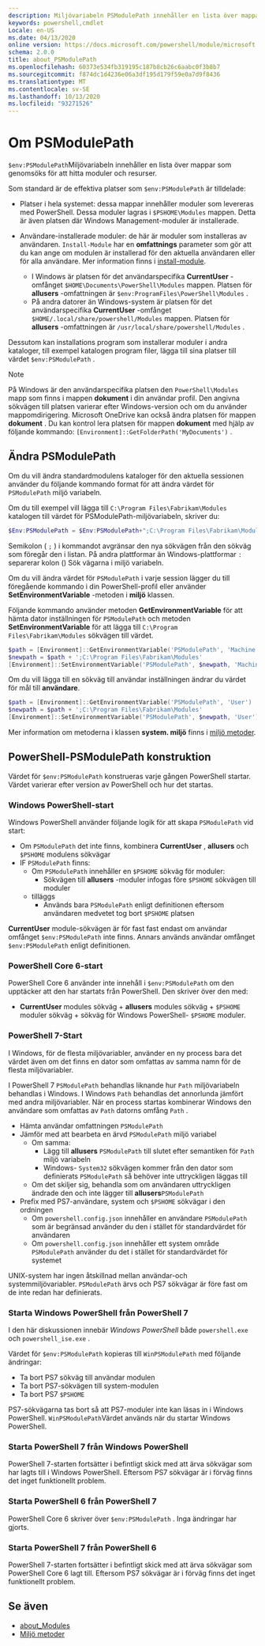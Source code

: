 ```yaml
---
description: Miljövariabeln PSModulePath innehåller en lista över mappar som genomsöks för att hitta moduler och resurser.
keywords: powershell,cmdlet
Locale: en-US
ms.date: 04/13/2020
online version: https://docs.microsoft.com/powershell/module/microsoft.powershell.core/about/about_PSModulePath?view=powershell-5.1&WT.mc_id=ps-gethelp
schema: 2.0.0
title: about_PSModulePath
ms.openlocfilehash: 60373e534fb319195c187b8cb26c6aabc0f3b8b7
ms.sourcegitcommit: f874dc1d4236e06a3df195d179f59e0a7d9f8436
ms.translationtype: MT
ms.contentlocale: sv-SE
ms.lasthandoff: 10/13/2020
ms.locfileid: "93271526"
---
```

# <a name="about-psmodulepath"></a>Om PSModulePath

`$env:PSModulePath`Miljövariabeln innehåller en lista över mappar som genomsöks för att hitta moduler och resurser.

Som standard är de effektiva platser som `$env:PSModulePath` är tilldelade:

- Platser i hela systemet: dessa mappar innehåller moduler som levereras med PowerShell. Dessa moduler lagras i `$PSHOME\Modules` mappen. Detta är även platsen där Windows Management-moduler är installerade.

- Användare-installerade moduler: de här är moduler som installeras av användaren.
  `Install-Module` har en **omfattnings** parameter som gör att du kan ange om modulen är installerad för den aktuella användaren eller för alla användare. Mer information finns i [install-module](xref:PowerShellGet.Install-Module).

  - I Windows är platsen för det användarspecifika **CurrentUser** -omfånget `$HOME\Documents\PowerShell\Modules` mappen. Platsen för **allusers** -omfattningen är `$env:ProgramFiles\PowerShell\Modules` .
  - På andra datorer än Windows-system är platsen för det användarspecifika **CurrentUser** -omfånget `$HOME/.local/share/powershell/Modules` mappen. Platsen för **allusers** -omfattningen är `/usr/local/share/powershell/Modules` .

Dessutom kan installations program som installerar moduler i andra kataloger, till exempel katalogen program filer, lägga till sina platser till värdet `$env:PSModulePath` .

> [!NOTE]
> På Windows är den användarspecifika platsen den `PowerShell\Modules` mapp som finns i mappen **dokument** i din användar profil. Den angivna sökvägen till platsen varierar efter Windows-version och om du använder mappomdirigering. Microsoft OneDrive kan också ändra platsen för mappen **dokument** . Du kan kontrol lera platsen för mappen **dokument** med hjälp av följande kommando: `[Environment]::GetFolderPath('MyDocuments')` .

## <a name="modifying-psmodulepath"></a>Ändra PSModulePath

Om du vill ändra standardmodulens kataloger för den aktuella sessionen använder du följande kommando format för att ändra värdet för `PSModulePath` miljö variabeln.

Om du till exempel vill lägga till `C:\Program Files\Fabrikam\Modules` katalogen till värdet för PSModulePath-miljövariabeln, skriver du:

```powershell
$Env:PSModulePath = $Env:PSModulePath+";C:\Program Files\Fabrikam\Modules"
```

Semikolon ( `;` ) i kommandot avgränsar den nya sökvägen från den sökväg som föregår den i listan. På andra plattformar än Windows-plattformar `:` separerar kolon () Sök vägarna i miljö variabeln.

Om du vill ändra värdet för `PSModulePath` i varje session lägger du till föregående kommando i din PowerShell-profil eller använder **SetEnvironmentVariable** -metoden i **miljö** klassen.

Följande kommando använder metoden **GetEnvironmentVariable** för att hämta dator inställningen för `PSModulePath` och metoden **SetEnvironmentVariable** för att lägga till `C:\Program Files\Fabrikam\Modules` sökvägen till värdet.

```powershell
$path = [Environment]::GetEnvironmentVariable('PSModulePath', 'Machine')
$newpath = $path + ';C:\Program Files\Fabrikam\Modules'
[Environment]::SetEnvironmentVariable('PSModulePath', $newpath, 'Machine')
```

Om du vill lägga till en sökväg till användar inställningen ändrar du värdet för mål till **användare**.

```powershell
$path = [Environment]::GetEnvironmentVariable('PSModulePath', 'User')
$newpath = $path + ';C:\Program Files\Fabrikam\Modules'
[Environment]::SetEnvironmentVariable('PSModulePath', $newpath, 'User')
```

Mer information om metoderna i klassen **system. miljö** finns i [miljö metoder](/dotnet/api/system.environment).

## <a name="powershell-psmodulepath-construction"></a>PowerShell-PSModulePath konstruktion

Värdet för `$env:PSModulePath` konstrueras varje gången PowerShell startar.
Värdet varierar efter version av PowerShell och hur det startas.

### <a name="windows-powershell-startup"></a>Windows PowerShell-start

Windows PowerShell använder följande logik för att skapa `PSModulePath` vid start:

- Om `PSModulePath` det inte finns, kombinera **CurrentUser** , **allusers** och `$PSHOME` modulens sökvägar
- IF `PSModulePath` finns:
  - Om `PSModulePath` innehåller en `$PSHOME` sökväg för moduler:
    - Sökvägen till **allusers** -moduler infogas före `$PSHOME` sökvägen till moduler
  - tilläggs
    - Används bara `PSModulePath` enligt definitionen eftersom användaren medvetet tog bort `$PSHOME` platsen

**CurrentUser** module-sökvägen är för fast fast endast om användar omfånget `$env:PSModulePath` inte finns. Annars används användar omfånget `$env:PSModulePath` enligt definitionen.

### <a name="powershell-core-6-startup"></a>PowerShell Core 6-start

PowerShell Core 6 använder inte innehåll i `$env:PSModulePath` om den upptäcker att den har startats från PowerShell. Den skriver över den med:

- **CurrentUser** modules sökväg + **allusers** modules sökväg + `$PSHOME` moduler sökväg + sökväg för Windows PowerShell- `$PSHOME` moduler.

### <a name="powershell-7-startup"></a>PowerShell 7-Start

I Windows, för de flesta miljövariabler, använder en ny process bara det värdet även om det finns en dator som omfattas av samma namn för de flesta miljövariabler.

I PowerShell 7 `PSModulePath` behandlas liknande hur `Path` miljövariabeln behandlas i Windows. I Windows `Path` behandlas det annorlunda jämfört med andra miljövariabler. När en process startas kombinerar Windows den användare som omfattas av `Path` datorns omfång `Path` .

- Hämta användar omfattningen `PSModulePath`
- Jämför med att bearbeta en ärvd `PSModulePath` miljö variabel
  - Om samma:
    - Lägg till **allusers** `PSModulePath` till slutet efter semantiken för `Path` miljö variabeln
    - Windows- `System32` sökvägen kommer från den dator som definierats `PSModulePath` så behöver inte uttryckligen läggas till
  - Om det skiljer sig, behandla som om användaren uttryckligen ändrade den och inte lägger till **allusers**`PSModulePath`
- Prefix med PS7-användare, system och `$PSHOME` sökvägar i den ordningen
  - Om `powershell.config.json` innehåller en användare `PSModulePath` som är begränsad använder du den i stället för standardvärdet för användaren
  - Om `powershell.config.json` innehåller ett system område `PSModulePath` använder du det i stället för standardvärdet för systemet

UNIX-system har ingen åtskillnad mellan användar-och systemmiljövariabler.
`PSModulePath` ärvs och PS7 sökvägar är före fast om de inte redan har definierats.

### <a name="starting-windows-powershell-from-powershell-7"></a>Starta Windows PowerShell från PowerShell 7

I den här diskussionen innebär _Windows PowerShell_ både `powershell.exe` och `powershell_ise.exe` .

Värdet för `$env:PSModulePath` kopieras till `WinPSModulePath` med följande ändringar:

- Ta bort PS7 sökväg till användar modulen
- Ta bort PS7-sökvägen till system-modulen
- Ta bort PS7 `$PSHOME`

PS7-sökvägarna tas bort så att PS7-moduler inte kan läsas in i Windows PowerShell. `WinPSModulePath`Värdet används när du startar Windows PowerShell.

### <a name="starting-powershell-7-from-windows-powershell"></a>Starta PowerShell 7 från Windows PowerShell

PowerShell 7-starten fortsätter i befintligt skick med att ärva sökvägar som har lagts till i Windows PowerShell. Eftersom PS7 sökvägar är i förväg finns det inget funktionellt problem.

### <a name="starting-powershell-6-from-powershell-7"></a>Starta PowerShell 6 från PowerShell 7

PowerShell Core 6 skriver över `$env:PSModulePath` . Inga ändringar har gjorts.

### <a name="starting-powershell-7-from-powershell-6"></a>Starta PowerShell 7 från PowerShell 6

PowerShell 7-starten fortsätter i befintligt skick med att ärva sökvägar som PowerShell Core 6 lagt till. Eftersom PS7 sökvägar är i förväg finns det inget funktionellt problem.

## <a name="see-also"></a>Se även

- [about_Modules](about_Modules.md)
- [Miljö metoder](/dotnet/api/system.environment)
